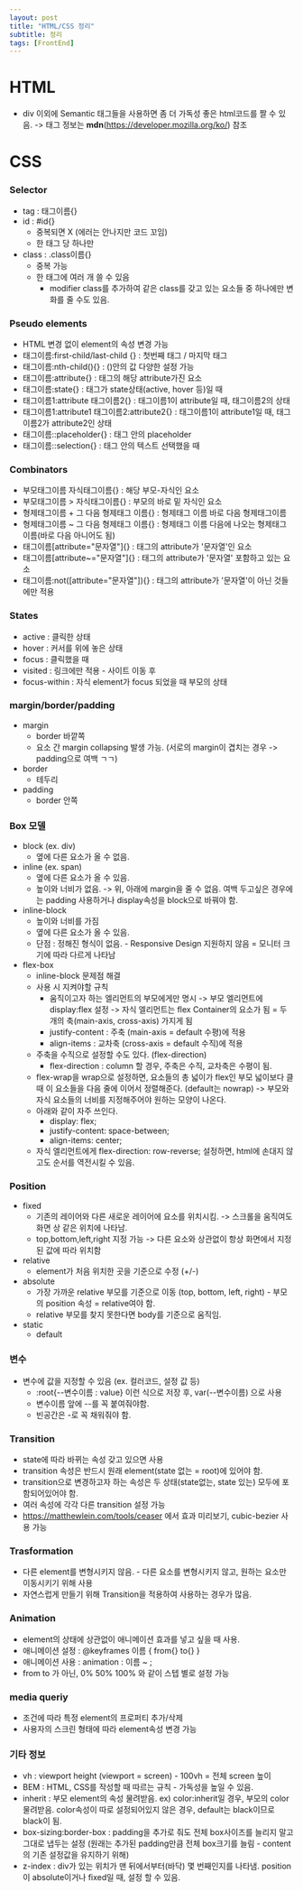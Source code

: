 ```yaml
---
layout: post
title: "HTML/CSS 정리"
subtitle: 정리
tags: [FrontEnd]
---
```


# HTML

- div 이외에 Semantic 태그들을 사용하면 좀 더 가독성 좋은 html코드를 짤 수 있음. -> 태그 정보는 **mdn**(https://developer.mozilla.org/ko/) 참조

# CSS

### Selector

- tag : 태그이름{}
- id : #id{}
  - 중복되면 X (에러는 안나지만 코드 꼬임)
  - 한 태그 당 하나만
- class : .class이름{}
  - 중복 가능
  - 한 태그에 여러 개 쓸 수 있음
    - modifier class를 추가하여 같은 class를 갖고 있는 요소들 중 하나에만 변화를 줄 수도 있음.

### Pseudo elements

- HTML 변경 없이 element의 속성 변경 가능
- 태그이름:first-child/last-child {} : 첫번째 태그 / 마지막 태그
- 태그이름:nth-child(){} : ()안의 값 다양한 설정 가능
- 태그이름:attribute{} : 태그의 해당 attribute가진 요소
- 태그이름:state{} : 태그가 state상태(active, hover 등)일 때
- 태그이름1:attribute 태그이름2{} : 태그이름1이 attribute일 때, 태그이름2의 상태
- 태그이름1:attribute1 태그이름2:attribute2{} : 태그이름1이 attribute1일 때, 태그이름2가 attribute2인 상태
- 태그이름::placeholder{} : 태그 안의 placeholder
- 태그이름::selection{} : 태그 안의 텍스트 선택했을 때

### Combinators

- 부모태그이름 자식태그이름{} : 해당 부모-자식인 요소
- 부모태그이름 > 자식태그이름{} : 부모의 바로 밑 자식인 요소
- 형제태그이름 + 그 다음 형제태그 이름{} : 형제태그 이름 바로 다음 형제태그이름
- 형제태그이름 ~ 그 다음 형제태그 이름{} : 형제태그 이름 다음에 나오는 형제태그이름(바로 다음 아니어도 됨)
- 태그이름[attribute="문자열"]{} : 태그의 attribute가 '문자열'인 요소
- 태그이름[attribute~="문자열"]{} : 태그의 attribute가 '문자열' 포함하고 있는 요소
- 태그이름:not([attribute="문자열"]){} : 태그의 attribute가 '문자열'이 아닌 것들에만 적용

### States

- active : 클릭한 상태
- hover : 커서를 위에 놓은 상태
- focus : 클릭했을 때
- visited : 링크에만 적용 - 사이트 이동 후
- focus-within : 자식 element가 focus 되었을 때 부모의 상태

### margin/border/padding

- margin
  - border 바깥쪽
  - 요소 간 margin collapsing 발생 가능. (서로의 margin이 겹치는 경우 -> padding으로 여백 ㄱㄱ)
- border
  - 테두리
- padding
  - border 안쪽

### Box 모델

- block (ex. div)
  - 옆에 다른 요소가 올 수 없음.
- inline (ex. span)
  - 옆에 다른 요소가 올 수 있음.
  - 높이와 너비가 없음. -> 위, 아래에 margin을 줄 수 없음. 여백 두고싶은 경우에는 padding 사용하거나 display속성을 block으로 바꿔야 함.
- inline-block
  - 높이와 너비를 가짐
  - 옆에 다른 요소가 올 수 있음.
  - 단점 : 정해진 형식이 없음. - Responsive Design 지원하지 않음 = 모니터 크기에 따라 다르게 나타남
- flex-box
  - inline-block 문제점 해결
  - 사용 시 지켜야할 규칙
    - 움직이고자 하는 엘리먼트의 부모에게만 명시 -> 부모 엘리먼트에 display:flex 설정 -> 자식 엘리먼트는 flex Container의 요소가 됨 = 두 개의 축(main-axis, cross-axis) 가지게 됨
    - justify-content : 주축 (main-axis = default 수평)에 적용
    - align-items : 교차축 (cross-axis = default 수직)에 적용
  - 주축을 수직으로 설정할 수도 있다. (flex-direction)
    - flex-direction : column 할 경우, 주축은 수직, 교차축은 수평이 됨.
  - flex-wrap을 wrap으로 설정하면, 요소들의 총 넓이가 flex인 부모 넓이보다 클 때 이 요소들을 다음 줄에 이어서 정렬해준다. (default는 nowrap) -> 부모와 자식 요소들의 너비를 지정해주어야 원하는 모양이 나온다.
  - 아래와 같이 자주 쓰인다.
    - display: flex;
    - justify-content: space-between;
    - align-items: center;
  - 자식 엘리먼트에게 flex-direction: row-reverse; 설정하면, html에 손대지 않고도 순서를 역전시킬 수 있음.

### Position

- fixed
  - 기존의 레이어와 다른 새로운 레이어에 요소를 위치시킴. -> 스크롤을 움직여도 화면 상 같은 위치에 나타남.
  - top,bottom,left,right 지정 가능 -> 다른 요소와 상관없이 항상 화면에서 지정된 값에 따라 위치함
- relative
  - element가 처음 위치한 곳을 기준으로 수정 (+/-)
- absolute
  - 가장 가까운 relative 부모를 기준으로 이동 (top, bottom, left, right) - 부모의 position 속성 = relative여야 함.
  - relative 부모를 찾지 못한다면 body를 기준으로 움직임.
- static
  - default

### 변수

- 변수에 값을 지정할 수 있음 (ex. 컬러코드, 설정 값 등)
  - :root{--변수이름 : value} 이런 식으로 저장 후, var(--변수이름) 으로 사용
  - 변수이름 앞에 --를 꼭 붙여줘야함.
  - 빈공간은 -로 꼭 채워줘야 함.

### Transition

- state에 따라 바뀌는 속성 갖고 있으면 사용
- transition 속성은 반드시 원래 element(state 없는 = root)에 있어야 함.
- transition으로 변경하고자 하는 속성은 두 상태(state없는, state 있는) 모두에 포함되어있어야 함.
- 여러 속성에 각각 다른 transition 설정 가능
- https://matthewlein.com/tools/ceaser 에서 효과 미리보기, cubic-bezier 사용 가능

### Trasformation

- 다른 element를 변형시키지 않음. - 다른 요소를 변형시키지 않고, 원하는 요소만 이동시키기 위해 사용
- 자연스럽게 만들기 위해 Transition을 적용하여 사용하는 경우가 많음.

### Animation

- element의 상태에 상관없이 애니메이션 효과를 넣고 싶을 때 사용.
- 애니메이션 설정 : @keyframes 이름 { from{} to{} }
- 애니메이션 사용 : animation : 이름 ~ ;
- from to 가 아닌, 0% 50% 100% 와 같이 스텝 별로 설정 가능

### media queriy

- 조건에 따라 특정 element의 프로퍼티 추가/삭제
- 사용자의 스크린 형태에 따라 element속성 변경 가능

### 기타 정보

- vh : viewport height (viewport = screen) - 100vh = 전체 screen 높이
- BEM : HTML, CSS를 작성할 때 따르는 규칙 - 가독성을 높일 수 있음.
- inherit : 부모 element의 속성 물려받음. ex) color:inherit일 경우, 부모의 color 물려받음. color속성이 따로 설정되어있지 않은 경우, default는 black이므로 black이 됨.
- box-sizing:border-box : padding을 추가로 줘도 전체 box사이즈를 늘리지 말고 그대로 냅두는 설정 (원래는 추가된 padding만큼 전체 box크기를 늘림 - content의 기존 설정값을 유지하기 위해)
- z-index : div가 있는 위치가 맨 뒤에서부터(바닥) 몇 번째인지를 나타냄. position이 absolute이거나 fixed일 때, 설정 할 수 있음.
